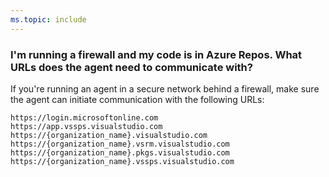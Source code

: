 ```yaml
---
ms.topic: include
---
```


### I'm running a firewall and my code is in Azure Repos. What URLs does the agent need to communicate with?

If you're running an agent in a secure network behind a firewall, make sure the agent can initiate communication with the following URLs:

```
https://login.microsoftonline.com
https://app.vssps.visualstudio.com 
https://{organization_name}.visualstudio.com
https://{organization_name}.vsrm.visualstudio.com
https://{organization_name}.pkgs.visualstudio.com
https://{organization_name}.vssps.visualstudio.com
 ```
